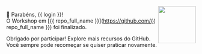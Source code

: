 <img src="https://octodex.github.com/images/Terracottocat_Single.png" align="right" height="100px" />

🎉 Parabéns, {{ login }}!  
O Workshop em [{{ repo_full_name }}](https://github.com/{{ repo_full_name }}) foi finalizado.

Obrigado por participar! Explore mais recursos do GitHub. Você sempre pode recomeçar se quiser praticar novamente.